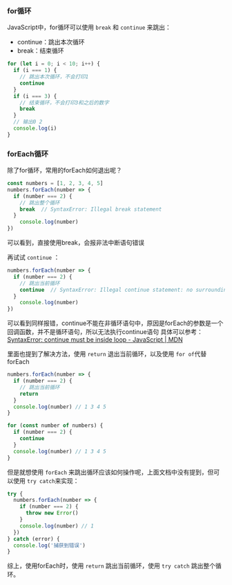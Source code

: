 ### for循环
JavaScript中，for循环可以使用 `break` 和 `continue` 来跳出：
- continue：跳出本次循环
- break：结束循环
```js
for (let i = 0; i < 10; i++) {
  if (i === 1) {
    // 跳出本次循环，不会打印1
    continue
  }
  if (i === 3) {
    // 结束循环，不会打印3和之后的数字
    break
  }
  // 输出0 2
  console.log(i)
}
```

### forEach循环
除了for循环，常用的forEach如何退出呢？
```js
const numbers = [1, 2, 3, 4, 5]
numbers.forEach(number => {
  if (number === 2) {
    // 跳出整个循环
    break  // SyntaxError: Illegal break statement
  }
    console.log(number)
})
```
可以看到，直接使用break，会报非法中断语句错误

再试试 `continue` ：
```js
numbers.forEach(number => {
  if (number === 2) {
    // 跳出当前循环
    continue  // SyntaxError: Illegal continue statement: no surrounding iteration statement
  }
    console.log(number)
})
```
可以看到同样报错，continue不能在非循环语句中，原因是forEach的参数是一个回调函数，并不是循环语句，所以无法执行continue语句
具体可以参考：[SyntaxError: continue must be inside loop - JavaScript | MDN](https://developer.mozilla.org/en-US/docs/Web/JavaScript/Reference/Errors/Bad_continue)

里面也提到了解决方法，使用 `return` 退出当前循环，以及使用 `for of`代替forEach
```js
numbers.forEach(number => {
  if (number === 2) {
    // 跳出当前循环
    return 
  }
  console.log(number) // 1 3 4 5
}
```
```js
for (const number of numbers) {
  if (number === 2) {
    continue
  }
  console.log(number) // 1 3 4 5
}
```

但是就想使用 `forEach` 来跳出循环应该如何操作呢，上面文档中没有提到，但可以使用 `try catch`来实现：
```js
try {
  numbers.forEach(number => {
    if (number === 2) {
      throw new Error()
    }
    console.log(number) // 1
  })
} catch (error) {
  console.log('捕获到错误')
}
```

综上，使用forEach时，使用 `return` 跳出当前循环，使用 `try catch` 跳出整个循环。